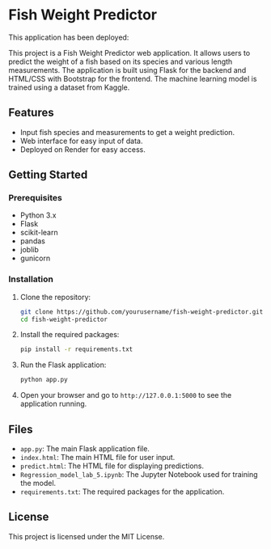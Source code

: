 # Fish Weight Predictor

This application has been deployed: 

This project is a Fish Weight Predictor web application. It allows users to predict the weight of a fish based on its species and various length measurements. The application is built using Flask for the backend and HTML/CSS with Bootstrap for the frontend. The machine learning model is trained using a dataset from Kaggle.

## Features

- Input fish species and measurements to get a weight prediction.
- Web interface for easy input of data.
- Deployed on Render for easy access.

## Getting Started

### Prerequisites

- Python 3.x
- Flask
- scikit-learn
- pandas
- joblib
- gunicorn

### Installation

1. Clone the repository:
    ```bash
    git clone https://github.com/yourusername/fish-weight-predictor.git
    cd fish-weight-predictor
    ```

2. Install the required packages:
    ```bash
    pip install -r requirements.txt
    ```

3. Run the Flask application:
    ```bash
    python app.py
    ```

4. Open your browser and go to `http://127.0.0.1:5000` to see the application running.


## Files

- `app.py`: The main Flask application file.
- `index.html`: The main HTML file for user input.
- `predict.html`: The HTML file for displaying predictions.
- `Regression_model_lab_5.ipynb`: The Jupyter Notebook used for training the model.
- `requirements.txt`: The required packages for the application.

## License

This project is licensed under the MIT License.

